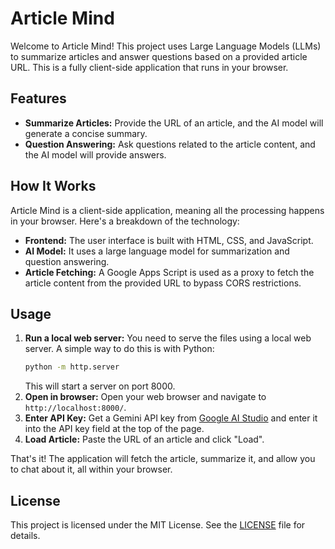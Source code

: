 # Article Mind

Welcome to Article Mind! This project uses Large Language Models (LLMs) to summarize articles and answer questions based on a provided article URL. This is a fully client-side application that runs in your browser.

## Features

- **Summarize Articles:** Provide the URL of an article, and the AI model will generate a concise summary.
- **Question Answering:** Ask questions related to the article content, and the AI model will provide answers.

## How It Works

Article Mind is a client-side application, meaning all the processing happens in your browser. Here's a breakdown of the technology:

- **Frontend:** The user interface is built with HTML, CSS, and JavaScript.
- **AI Model:** It uses a large language model for summarization and question answering.
- **Article Fetching:** A Google Apps Script is used as a proxy to fetch the article content from the provided URL to bypass CORS restrictions.

## Usage

1. **Run a local web server:** You need to serve the files using a local web server. A simple way to do this is with Python:
   ```bash
   python -m http.server
   ```
   This will start a server on port 8000.
2. **Open in browser:** Open your web browser and navigate to `http://localhost:8000/`.
3. **Enter API Key:** Get a Gemini API key from [Google AI Studio](https://aistudio.google.com/apikey) and enter it into the API key field at the top of the page.
4. **Load Article:** Paste the URL of an article and click "Load".

That's it! The application will fetch the article, summarize it, and allow you to chat about it, all within your browser.

## License

This project is licensed under the MIT License. See the [LICENSE](LICENSE) file for details.
